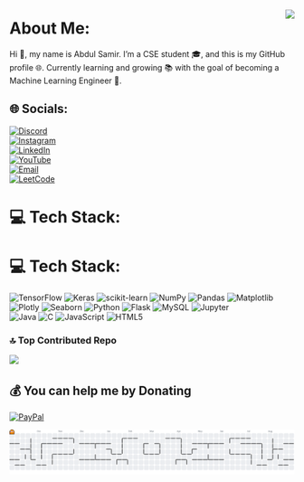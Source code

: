 

###

<img align="right" height="150" src="https://media1.tenor.com/m/zn8iyusePtgAAAAC/joy.gif" />

###
# About Me:
Hi 👋, my name is Abdul Samir. I’m a CSE student 🎓, and this is my GitHub profile 🌐. Currently learning and growing 📚 with the goal of becoming a Machine Learning Engineer 🤖.
## 🌐 Socials:
[![Discord](https://img.shields.io/badge/Discord-%237289DA.svg?logo=discord&logoColor=white)](https://discord.com/users/nyx_samir)  
[![Instagram](https://img.shields.io/badge/Instagram-%23E4405F.svg?logo=Instagram&logoColor=white)](https://www.instagram.com/e.v.i.l.k.i.l.l.e.r/)  
[![LinkedIn](https://img.shields.io/badge/LinkedIn-%230077B5.svg?logo=linkedin&logoColor=white)](https://www.linkedin.com/in/abdul-samir-657703286/)  
[![YouTube](https://img.shields.io/badge/YouTube-%23FF0000.svg?logo=YouTube&logoColor=white)](https://www.youtube.com/@Syntax-Coderz)  
[![Email](https://img.shields.io/badge/Email-D14836?logo=gmail&logoColor=white)](mailto:evilkiller0313@gmail.com)  
[![LeetCode](https://img.shields.io/badge/LeetCode-%23FFA116.svg?logo=leetcode&logoColor=white)](https://leetcode.com/u/Abdul_Samir/)

# 💻 Tech Stack:

# 💻 Tech Stack:

![TensorFlow](https://img.shields.io/badge/TensorFlow-FF6F00?style=flat-square&logo=tensorflow&logoColor=white) 
![Keras](https://img.shields.io/badge/Keras-D00000?style=flat-square&logo=keras&logoColor=white) 
![scikit-learn](https://img.shields.io/badge/Scikit--Learn-F7931E?style=flat-square&logo=scikit-learn&logoColor=white) 
![NumPy](https://img.shields.io/badge/NumPy-013243?style=flat-square&logo=numpy&logoColor=white) 
![Pandas](https://img.shields.io/badge/Pandas-150458?style=flat-square&logo=pandas&logoColor=white) 
![Matplotlib](https://img.shields.io/badge/Matplotlib-11557C?style=flat-square&logo=matplotlib&logoColor=white) 
![Plotly](https://img.shields.io/badge/Plotly-3F4F75?style=flat-square&logo=plotly&logoColor=white)
![Seaborn](https://img.shields.io/badge/Seaborn-3776AB?style=flat-square&logo=seaborn&logoColor=white)
![Python](https://img.shields.io/badge/Python-3776AB?style=flat-square&logo=python&logoColor=white) 
![Flask](https://img.shields.io/badge/Flask-000000?style=flat-square&logo=flask&logoColor=white) 
![MySQL](https://img.shields.io/badge/MySQL-4479A1?style=flat-square&logo=mysql&logoColor=white) 
![Jupyter](https://img.shields.io/badge/Jupyter-F37626?style=flat-square&logo=jupyter&logoColor=white)  
![Java](https://img.shields.io/badge/Java-ED8B00?style=flat-square&logo=openjdk&logoColor=white) 
![C](https://img.shields.io/badge/C-00599C?style=flat-square&logo=c&logoColor=white) 
![JavaScript](https://img.shields.io/badge/JavaScript-F7DF1E?style=flat-square&logo=javascript&logoColor=black) 
![HTML5](https://img.shields.io/badge/HTML5-E34F26?style=flat-square&logo=html5&logoColor=white)



### 🔝 Top Contributed Repo
![](https://github-contributor-stats.vercel.app/api?username=NYX-Samir&limit=5&theme=dark&combine_all_yearly_contributions=true)

  ## 💰 You can help me by Donating
  [![PayPal](https://img.shields.io/badge/PayPal-00457C?style=for-the-badge&logo=paypal&logoColor=white)](https://paypal.me/https://paypal.me/evil0313) 

<picture>
  <source media="(prefers-color-scheme: dark)" srcset="https://raw.githubusercontent.com/NYX-Samir/NYX-Samir/output/pacman-contribution-graph-dark.svg">
  <source media="(prefers-color-scheme: light)" srcset="https://raw.githubusercontent.com/NYX-Samir/NYX-Samir/output/pacman-contribution-graph.svg">
  <img alt="pacman contribution graph" src="https://raw.githubusercontent.com/NYX-Samir/NYX-Samir/output/pacman-contribution-graph.svg">
</picture>
  
<!-- Proudly created with GPRM ( https://gprm.itsvg.in ) -->
